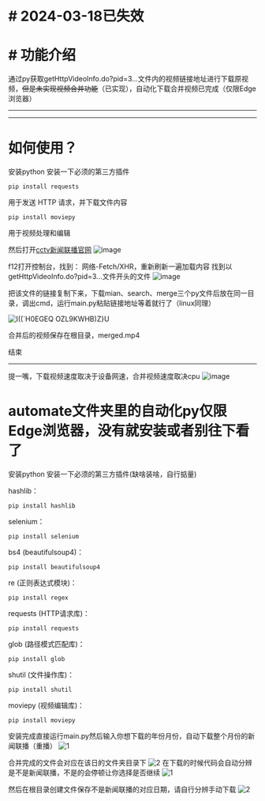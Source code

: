 
# # 2024-03-18已失效

# # 功能介绍
通过py获取getHttpVideoInfo.do?pid=3...文件内的视频链接地址进行下载原视频，~~但是未实现视频合并功能~~（已实现），自动化下载合并视频已完成（仅限Edge浏览器）

------------

------------


#  如何使用？
安装python
安装一下必须的第三方插件


```shell
pip install requests

```
用于发送 HTTP 请求，并下载文件内容


```shell
pip install moviepy

```
用于视频处理和编辑


然后打开[cctv新闻联播官网](https://tv.cctv.com/lm/xwlb/?spm=C94212.P4YnMod9m2uD.EfOoEZcMXuiv.1 "cctv新闻联播官网")
![image](https://github.com/mcmtYu/cctv_news_download/assets/68932312/6428796a-3dc7-46b9-a222-01eb89bda9f3)


f12打开控制台，找到：
网络-Fetch/XHR，重新刷新一遍加载内容
找到以getHttpVideoInfo.do?pid=3...文件开头的文件
![image](https://github.com/mcmtYu/cctv_news_download/assets/68932312/06721f53-2005-4637-bea5-86fe3df17c72)


把该文件的链接复制下来，下载mian、search、merge三个py文件后放在同一目录，调出cmd，运行main.py粘贴链接地址等着就行了（linux同理）

![I((`H0EGEQ OZL9KWHB)Z}U](https://github.com/AsisYu/cctv_news_download/assets/68932312/51e376a2-16ef-498e-9ec9-30cb3e604498)


合并后的视频保存在根目录，merged.mp4

结束

------------

提一嘴，下载视频速度取决于设备网速，合并视频速度取决cpu
![image](https://github.com/mcmtYu/cctv_news_download/assets/68932312/f7f10ccd-50ee-4854-ba0f-e246e2a3a9d5)


#  automate文件夹里的自动化py仅限Edge浏览器，没有就安装或者别往下看了

安装python
安装一下必须的第三方插件(缺啥装啥，自行掂量)

hashlib：
```shell
pip install hashlib

```

selenium：
```shell
pip install selenium

```

bs4 (beautifulsoup4)：
```shell
pip install beautifulsoup4

```

re (正则表达式模块)：
```shell
pip install regex

```

requests (HTTP请求库)：
```shell
pip install requests

```

glob (路径模式匹配库)：
```shell
pip install glob

```

shutil (文件操作库)：
```shell
pip install shutil

```

moviepy (视频编辑库)：
```shell
pip install moviepy

```
安装完成直接运行main.py然后输入你想下载的年份月份，自动下载整个月份的新闻联播（重播）
![1](https://github.com/AsisYu/cctv_news_download/assets/68932312/0a5964db-47ec-4377-b699-934bbccc59e2)

合并完成的文件会对应在该日的文件夹目录下
![2](https://github.com/AsisYu/cctv_news_download/assets/68932312/88a1273e-1e7d-4d92-8d30-e0a34ab72a48)
在下载的时候代码会自动分辨是不是新闻联播，不是的会停顿让你选择是否继续
![1](https://github.com/AsisYu/cctv_news_download/assets/68932312/624a542f-2029-4848-9254-f13390b011d1)

然后在根目录创建文件保存不是新闻联播的对应日期，请自行分辨手动下载
![2](https://github.com/AsisYu/cctv_news_download/assets/68932312/b3b80c7f-a3d1-4ee4-af08-d8067f8b315b)

